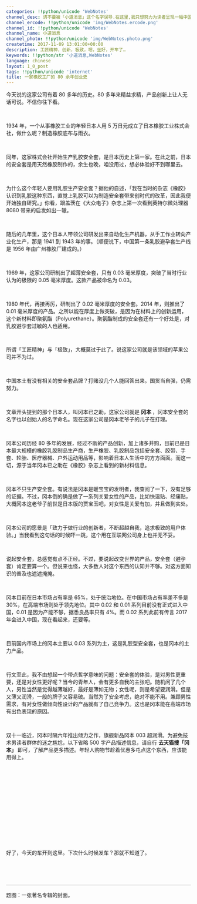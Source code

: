 ```yaml
---
categories: !!python/unicode 'WebNotes'
channel_desc: 请不要被「小道消息」这个名字误导.在这里,我只想努力为读者呈现一幅中国互联网的清明上河图.
channel_ercode: !!python/unicode 'img/WebNotes.ercode.png'
channel_id: !!python/unicode 'WebNotes'
channel_name: 小道消息
channel_photo: !!python/unicode 'img/WebNotes.photo.png'
createtime: 2017-11-09 13:01:00+00:00
description: 工匠精神，创新，极致，嗯，坐好，开车了…
keywords: !!python/str '小道消息,WebNotes'
language: chinese
layout: 1_0_post
tags: !!python/unicode 'internet'
title: 一家橡胶工厂的 80 余年创业史
---
```

<div class="rich_media_content" id="js_content">
<p>
         今天说的这家公司有着 80 多年的历史。80 多年来精益求精，产品创新上让人无话可说。不信你往下看。
        </p>
<p>
<br/>
</p>
<p>
         1934 年，一个从事橡胶工业的年轻日本人用 5 万日元成立了日本橡胶工业株式会社，做什么呢？制造橡胶底布与雨衣。
        </p>
<p>
<br/>
</p>
<p>
         同年，这家株式会社开始生产乳胶安全套，是日本历史上第一家。在此之前，日本的安全套是用天然橡胶制作的，余生也晚，咱没用过，想必体验好不到哪里去。
        </p>
<p>
<br/>
</p>
<p>
         为什么这个年轻人要用乳胶生产安全套？据他的自述，「我在当时的杂志《橡胶》认识到乳胶这种东西，直觉上乳胶可以为制造安全套带来创时代的改革，因此我便开始独自研究。」你看，跟盖茨在《大众电子》杂志上第一次看到英特尔微处理器 8080 带来的启发如出一辙。
        </p>
<p>
<br/>
</p>
<p>
         随后的几年里，这个日本人带领公司研发出来自动化生产机器，从手工作业转向产业化生产，那是 1941 到 1943 年的事。（顺便说下，中国第一条乳胶避孕套生产线是 1956 年由广州橡胶厂建成的。）
        </p>
<p>
<br/>
</p>
<p>
         1969 年，这家公司研制出了超薄安全套，只有 0.03 毫米厚度，突破了当时行业认为的极限的 0.05 毫米厚度。这款产品被命名为 0.03。
        </p>
<p>
<br/>
</p>
<p>
         1980 年代，再接再厉，研制出了 0.02 毫米厚度的安全套。2014 年，则推出了 0.01 毫米厚度的产品。之所以能在厚度上做突破，是因为在材料上的创新运用，这个新材料即聚氨酯（Polyurethane）。聚氨酯制成的安全套还有一个好处是，对乳胶避孕套过敏的人也适用。
        </p>
<p style="font-stretch: normal;font-size: 13px;line-height: normal;">
<br/>
</p>
<p>
         所谓「工匠精神」与「极致」，大概莫过于此了。说这家公司就是该领域的苹果公司并不为过。
        </p>
<p>
<br/>
</p>
<p>
         中国本土有没有相关的安全套品牌？打赌没几个人能回答出来。国货当自强，仍需努力。
        </p>
<p>
<br/>
</p>
<p>
         文章开头提到的那个日本人，叫冈本已之助，这家公司就是
         <strong>
          冈本
         </strong>
         ，冈本安全套的名字也以创始人的名字命名。现在这家公司是冈本老爷子的儿子在打理。
        </p>
<p>
<br/>
</p>
<p>
         冈本公司历经 80 多年的发展，经过不断的产品创新，加上诸多并购，目前已是日本最大规模的橡胶乳胶制品生产商，生产橡胶、乳胶制品包括安全套、胶带、手套、轮胎、医疗器械、户外运动用品等，影响着日本人生活中的方方面面。而这一切，源于当年冈本已之助在《橡胶》杂志上看到的新材料信息。
        </p>
<p>
<br/>
</p>
<p>
         冈本不只生产安全套。有说法是冈本是暖宝宝的发明者，我查阅了一下，没有足够的证据。不过，冈本倒的确是做了一系列关爱女性的产品，比如快温贴、经痛贴，大概冈本这老爷子前世是日本版的贾宝玉吧，对女性是关爱有加，并且做到实处。
        </p>
<p>
<br/>
</p>
<p>
         冈本公司的愿景是「致力于做行业的创新者，不断超越自我，追求极致的用户体验。」当我看到这句话的时候吓一跳，这个用在互联网公司身上也并无不妥。
        </p>
<p>
<br/>
</p>
<p>
         说起安全套，总感觉有点不正经。不过，要说起改变世界的产品，安全套（避孕套）肯定要算一个。但说来也怪，大多数人对这个东西的认知并不够。对这方面知识的普及也遮遮掩掩。
        </p>
<p>
<br/>
</p>
<p>
         冈本目前在日本市场占有率是 65%，处于统治地位。在中国市场占有率差不多是 30%，在高端市场则处于领先地位。其中 0.02 和 0.01 系列目前没有正式进入中国，0.01 是因为产能不够，据悉良品率只有 4%。而 0.02 系列此前有传言 2017 年会进入中国，现在看起来，还要等。
        </p>
<p>
<br/>
</p>
<p>
         目前国内市场上的冈本主要以 0.03 系列为主，这是乳胶型安全套，也是冈本的主力产品。
        </p>
<p>
<br/>
</p>
<p>
         行文至此，我不由想起一个带点哲学意味的问题：安全套的体验，是对男性更重要，还是对女性更好呢？当今的青年人，会有更多自我的主张吧。随机问了几个人，男性当然是觉得越薄越好，最好是薄如无物；女性呢，则是希望要润滑。但是又薄又润滑，一般的牌子又容易破。当然为了安全考虑，绝对不能不用。兼顾男性需求，有对女性做倾向性设计的产品就有了自己竞争力。这也是冈本能在高端市场有出色表现的原因。
        </p>
<p>
<br/>
</p>
<p>
         双十一临近，冈本时隔六年推出倾力之作，旗舰新品冈本 003 超润滑。为避免技术男读者群体的迷之尴尬，以下省略 500 字产品描述信息，请自行
         <strong>
          去天猫搜「冈本」
         </strong>
         即可，了解产品更多描述。年轻人购物节趁着优惠多屯点这个东西，应该能用得上。
        </p>
<p>
<br/>
</p>
<p>
<iframe allowfullscreen="" class="video_iframe" data-ratio="1.7666666666666666" data-src="https://v.qq.com/iframe/preview.html?vid=h05648f95d6&amp;width=500&amp;height=375&amp;auto=0" data-vidtype="2" data-w="848" frameborder="0">
</iframe>
<br/>
</p>
<p>
<br/>
</p>
<p>
         好了，今天的车开到这里。下次什么时候发车？那就不知道了。
         <br/>
</p>
<p>
<br/>
</p>
<p style="white-space: normal;">
<br/>
</p>
<hr style="margin-top: 1em;margin-bottom: 1em;white-space: normal;max-width: 100%;font-family: Lato, Helvetica, Arial, freesans, clean, sans-serif;border-right-width: 0px;border-bottom-width: 0px;border-left-width: 0px;border-top-style: solid;border-top-color: rgb(234, 234, 234);height: 1px;color: rgb(51, 51, 51);font-size: 15px;box-sizing: border-box !important;word-wrap: break-word !important;"/>
<p style="white-space: normal;">
         题图：一张著名专辑的封面。
         <br/>
</p>
</div>